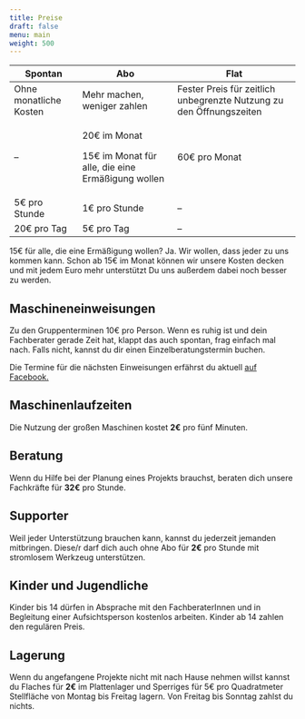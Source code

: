 ```yaml
---
title: Preise
draft: false
menu: main
weight: 500
---
```


<table>
	<thead>
		<tr>
			<th>Spontan</th>
			<th>Abo</th>
			<th>Flat</th>
		</tr>
	</thead>
	<tbody>
		<tr class="meta">
			<td>Ohne monatliche Kosten</td>
			<td>Mehr machen, weniger zahlen</td>
			<td>
				Fester Preis für zeitlich unbegrenzte Nutzung zu den Öffnungszeiten
			</td>
		</tr>
		<tr>
			<td>–</td>
			<td>
				<p>
					<span class="price">20€</span>
					<span class="meta">im Monat</span>
				</p>
				<p>
					<span class="price">15€</span>
					<span class="meta">
						im Monat für alle, die eine Ermäßigung wollen
					</span>
				</p>
			</td>
			<td>
				<span class="price">60€</span> <span class="meta">pro Monat</span>
			</td>
		</tr>
		<tr>
			<td>
				<span class="price">5€</span> <span class="meta">pro Stunde</span>
			</td>
			<td>
				<span class="price">1€</span> <span class="meta">pro Stunde</span>
			</td>
			<td>–</td>
		</tr>
		<tr>
			<td>
				<span class="price">20€</span> <span class="meta">pro Tag</span>
			</td>
			<td>
				<span class="price">5€</span> <span class="meta">pro Tag</span>
			</td>
			<td>–</td>
		</tr>
	</tbody>
</table>

15€ für alle, die eine Ermäßigung wollen? Ja. Wir wollen, dass jeder zu uns kommen kann. Schon ab 15€ im Monat können wir unsere Kosten decken und mit jedem Euro mehr unterstützt Du uns außerdem dabei noch besser zu werden.

## Maschineneinweisungen

Zu den Gruppenterminen 10€ pro Person. Wenn es ruhig ist und dein Fachberater gerade Zeit hat, klappt das auch spontan, frag einfach mal nach. Falls nicht, kannst du dir einen Einzelberatungstermin buchen.

Die Termine für die nächsten Einweisungen erfährst du aktuell [auf Facebook.][facebook]

## Maschinenlaufzeiten

Die Nutzung der großen Maschinen kostet **2€** pro fünf Minuten.

## Beratung

Wenn du Hilfe bei der Planung eines Projekts brauchst, beraten dich unsere Fachkräfte für **32€** pro Stunde.

## Supporter

Weil jeder Unterstützung brauchen kann, kannst du jederzeit jemanden mitbringen. Diese/r darf dich auch ohne Abo für **2€** pro Stunde mit stromlosem Werkzeug unterstützen.

## Kinder und Jugendliche

Kinder bis 14 dürfen in Absprache mit den FachberaterInnen und in Begleitung einer Aufsichtsperson kostenlos arbeiten. Kinder ab 14 zahlen den regulären Preis.

## Lagerung

Wenn du angefangene Projekte nicht mit nach Hause nehmen willst kannst du Flaches für **2€** im Plattenlager und Sperriges für 5€ pro Quadratmeter Stellfläche von Montag bis Freitag lagern. Von Freitag bis Sonntag zahlst du nichts.

[facebook]: https://www.facebook.com/habitataugsburg/
